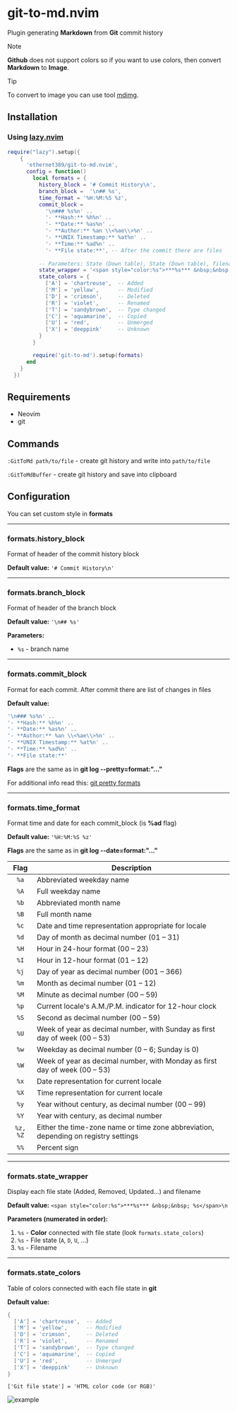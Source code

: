 # git-to-md.nvim
Plugin generating **Markdown** from **Git** commit history

> [!NOTE]
> **Github** does not support colors 
> so if you want to use colors,
> then convert **Markdown** to **Image**.

> [!TIP] 
> To convert to image you can use tool [mdimg](https://www.npmjs.com/package/mdimg).

## Installation
### Using [lazy.nvim](https://github.com/folke/lazy.nvim)
```Lua
require("lazy").setup({
    {
      'ethernet389/git-to-md.nvim',
      config = function()
        local formats = {
          history_block = '# Commit History\n',
          branch_block =  '\n## %s',
          time_format = '%H:%M:%S %z',
          commit_block =
            '\n### %s%n' ..
            '- **Hash:** %h%n' ..
            '- **Date:** %as%n' ..
            '- **Author:** %an \\<%ae\\>%n' ..
            '- **UNIX Timestamp:** %at%n' ..
            '- **Time:** %ad%n' ..
            '- **File state:**', -- After the commit there are files
          
          -- Parameters: State (Down table), State (Down table), filename
          state_wrapper = '<span style="color:%s">***%s*** &nbsp;&nbsp; %s</span>\n',
          state_colors = {
            ['A'] = 'chartreuse',  -- Added
            ['M'] = 'yellow',      -- Modified
            ['D'] = 'crimson',     -- Deleted
            ['R'] = 'violet',      -- Renamed
            ['T'] = 'sandybrown',  -- Type changed
            ['C'] = 'aquamarine',  -- Copied
            ['U'] = 'red',         -- Unmerged
            ['X'] = 'deeppink'     -- Unknown
          }
        }

        require('git-to-md').setup(formats)
      end
    }
  })
```

## Requirements
- Neovim
- git

## Commands
`:GitToMd path/to/file` - create git history and write into `path/to/file`

`:GitToMdBuffer` - create git history and save into clipboard

## Configuration
You can set custom style in **formats**

---
### formats.history_block
Format of header of the commit history block

**Default value:** `'# Commit History\n'`

---
### formats.branch_block
Format of header of the branch block

**Default value:** `'\n## %s'`

**Parameters:**
- `%s` - branch name

---
### formats.commit_block
Format for each commit. After commit there are list of changes in files

**Default value:**
```Lua
'\n### %s%n' ..
'- **Hash:** %h%n' ..
'- **Date:** %as%n' ..
'- **Author:** %an \\<%ae\\>%n' ..
'- **UNIX Timestamp:** %at%n' ..
'- **Time:** %ad%n' ..
'- **File state:**'
```

**Flags** are the same as in **git log --pretty=format:"..."**

For additional info read this: [git pretty formats](https://git-scm.com/docs/pretty-formats)

---
### formats.time_format
Format time and date for each commit_block (is **%ad** flag)

**Default value:** `'%H:%M:%S %z'`

**Flags** are the same as in **git log --date=format:"..."**

|    Flag    | Description                                                                 |
|:------------:|--------------------------------------------------------------------------|
| ``%a``      | Abbreviated weekday name                                                |
| ``%A``      | Full weekday name                                                       |
| ``%b``      | Abbreviated month name                                                  |
| ``%B``      | Full month name                                                         |
| ``%c``      | Date and time representation appropriate for locale                     |
| ``%d``      | Day of month as decimal number (01 – 31)                               |
| ``%H``      | Hour in 24-hour format (00 – 23)                                       |
| ``%I``      | Hour in 12-hour format (01 – 12)                                       |
| ``%j``      | Day of year as decimal number (001 – 366)                              |
| ``%m``      | Month as decimal number (01 – 12)                                      |
| ``%M``      | Minute as decimal number (00 – 59)                                     |
| ``%p``      | Current locale's A.M./P.M. indicator for 12-hour clock                 |
| ``%S``      | Second as decimal number (00 – 59)                                     |
| ``%U``      | Week of year as decimal number, with Sunday as first day of week (00 – 53) |
| ``%w``      | Weekday as decimal number (0 – 6; Sunday is 0)                         |
| ``%W``      | Week of year as decimal number, with Monday as first day of week (00 – 53) |
| ``%x``      | Date representation for current locale                                   |
| ``%X``      | Time representation for current locale                                   |
| ``%y``      | Year without century, as decimal number (00 – 99)                      |
| ``%Y``      | Year with century, as decimal number                                    |
| ``%z, %Z``  | Either the time-zone name or time zone abbreviation, depending on registry settings |
| ``%%``      | Percent sign                                                            |


---
### formats.state_wrapper
Display each file state (Added, Removed, Updated...) and filename

**Default value:** `<span style="color:%s">***%s*** &nbsp;&nbsp; %s</span>\n`

**Parameters (numerated in order):**
1. `%s` - **Color** connected with file state (look `formats.state_colors`)
2. `%s` - File state (`A`, `D`, `U`, ...)
3. `%s` - Filename

---
### formats.state_colors
Table of colors connected with each file state in **git**

**Default value:**
```Lua
{
  ['A'] = 'chartreuse',  -- Added
  ['M'] = 'yellow',      -- Modified
  ['D'] = 'crimson',     -- Deleted
  ['R'] = 'violet',      -- Renamed
  ['T'] = 'sandybrown',  -- Type changed
  ['C'] = 'aquamarine',  -- Copied
  ['U'] = 'red',         -- Unmerged
  ['X'] = 'deeppink'     -- Unknown
}
```
`['Git file state'] = 'HTML color code (or RGB)'`

![example](example.png)